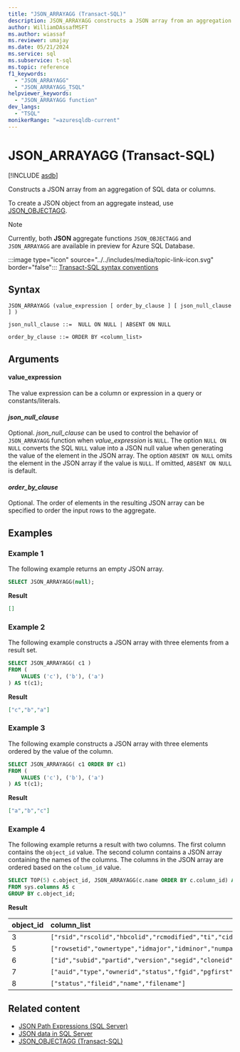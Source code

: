 ```yaml
---
title: "JSON_ARRAYAGG (Transact-SQL)"
description: JSON_ARRAYAGG constructs a JSON array from an aggregation of SQL data or columns.
author: WilliamDAssafMSFT
ms.author: wiassaf
ms.reviewer: umajay
ms.date: 05/21/2024
ms.service: sql
ms.subservice: t-sql
ms.topic: reference
f1_keywords:
  - "JSON_ARRAYAGG"
  - "JSON_ARRAYAGG_TSQL"
helpviewer_keywords:
  - "JSON_ARRAYAGG function"
dev_langs:
  - "TSQL"
monikerRange: "=azuresqldb-current"
---
```

# JSON_ARRAYAGG (Transact-SQL)

[!INCLUDE [asdb](../../includes/applies-to-version/asdb.md)]

 Constructs a JSON array from an aggregation of SQL data or columns.

 To create a JSON object from an aggregate instead, use [JSON_OBJECTAGG](json-objectagg-transact-sql.md).
  
> [!NOTE]
> Currently, both **JSON** aggregate functions `JSON_OBJECTAGG` and `JSON_ARRAYAGG` are available in preview for Azure SQL Database. 

 :::image type="icon" source="../../includes/media/topic-link-icon.svg" border="false"::: [Transact-SQL syntax conventions](../../t-sql/language-elements/transact-sql-syntax-conventions-transact-sql.md)  
  
## Syntax
  
```syntaxsql
JSON_ARRAYAGG (value_expression [ order_by_clause ] [ json_null_clause ] ) 

json_null_clause ::=  NULL ON NULL | ABSENT ON NULL 

order_by_clause ::= ORDER BY <column_list>
```  

## Arguments

#### value_expression

The value expression can be a column or expression in a query or constants/literals.

#### *json_null_clause*

Optional. *json_null_clause* can be used to control the behavior of `JSON_ARRAYAGG` function when *value_expression* is `NULL`. The option `NULL ON NULL` converts the SQL `NULL` value into a JSON null value when generating the value of the element in the JSON array. The option `ABSENT ON NULL` omits the element in the JSON array if the value is `NULL`. If omitted, `ABSENT ON NULL` is default.
  
#### *order_by_clause*

Optional. The order of elements in the resulting JSON array can be specified to order the input rows to the aggregate.

## Examples
  
### Example 1

The following example returns an empty JSON array.
  
```sql
SELECT JSON_ARRAYAGG(null);
```  

**Result**

```json  
[]
```

### Example 2

The following example constructs a JSON array with three elements from a result set.  
  
```sql  
SELECT JSON_ARRAYAGG( c1 )
FROM (
    VALUES ('c'), ('b'), ('a')
) AS t(c1);
```

**Result**

```json  
["c","b","a"]
```

### Example 3

The following example constructs a JSON array with three elements ordered by the value of the column.  
  
```sql  
SELECT JSON_ARRAYAGG( c1 ORDER BY c1)
FROM (
    VALUES ('c'), ('b'), ('a')
) AS t(c1);
```

**Result**

```json  
["a","b","c"]
```

### Example 4

The following example returns a result with two columns. The first column contains the `object_id` value. The second column contains a JSON array containing the names of the columns. The columns in the JSON array are ordered based on the `column_id` value.  

```sql  
SELECT TOP(5) c.object_id, JSON_ARRAYAGG(c.name ORDER BY c.column_id) AS column_list
FROM sys.columns AS c
GROUP BY c.object_id;
```

**Result**

|object_id|column_list|
|:--------|:--------------|
|3|`["rsid","rscolid","hbcolid","rcmodified","ti","cid","ordkey","maxinrowlen","status","offset","nullbit","bitpos","colguid","ordlock"]`|
|5|`["rowsetid","ownertype","idmajor","idminor","numpart","status","fgidfs","rcrows","cmprlevel","fillfact","maxnullbit","maxleaf","maxint","minleaf","minint","rsguid","lockres","scope_id"]`|
|6|`["id","subid","partid","version","segid","cloneid","rowsetid","dbfragid","status"]`|
|7|`["auid","type","ownerid","status","fgid","pgfirst","pgroot","pgfirstiam","pcused","pcdata","pcreserved"]`|
|8|`["status","fileid","name","filename"]`|

## Related content

- [JSON Path Expressions (SQL Server)](../../relational-databases/json/json-path-expressions-sql-server.md)
- [JSON data in SQL Server](../../relational-databases/json/json-data-sql-server.md)
- [JSON_OBJECTAGG (Transact-SQL)](json-objectagg-transact-sql.md)
